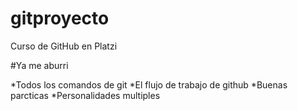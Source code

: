 # gitproyecto
Curso de GitHub en Platzi

#Ya me aburri

*Todos los comandos de git
*El flujo de trabajo de github
*Buenas parcticas
*Personalidades multiples

